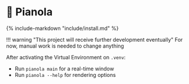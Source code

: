 # 🎹 Pianola

{% include-markdown "include/install.md" %}

!!! warning "This project will receive further development eventually"
    For now, manual work is needed to change anything

After activating the Virtual Environment on `.venv`:

- Run `pianola main` for a real-time window
- Run `pianola --help` for rendering options
